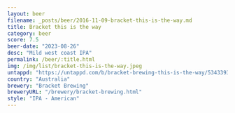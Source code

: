 ```yaml
---
layout: beer
filename: _posts/beer/2016-11-09-bracket-this-is-the-way.md
title: Bracket this is the way
category: beer
score: 7.5
beer-date: "2023-08-26"
desc: "Mild west coast IPA"
permalink: /beer/:title.html
img: /img/list/bracket-this-is-the-way.jpeg
untappd: "https://untappd.com/b/bracket-brewing-this-is-the-way/5343393"
country: "Australia"
brewery: "Bracket Brewing"
breweryURL: "/brewery/bracket-brewing.html"
style: "IPA - American"
---
```

